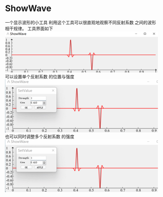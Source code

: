 # ShowWave
一个显示波形的小工具
利用这个工具可以很直观地观察不同反射系数 之间的波形相干规律。
工具界面如下
![img](https://github.com/sunger7/ShowWave/blob/master/picture/%E5%B1%8F%E5%B9%95%E6%88%AA%E5%9B%BE%202022-01-20%20194027.png)
可以设置单个反射系数 的位置与强度
![img](https://github.com/sunger7/ShowWave/blob/master/picture/GIF%202022-1-20%2019-43-28.gif)
也可以同时调整多个反射系数 的强度
![img](https://github.com/sunger7/ShowWave/blob/master/picture/GIF%202022-1-20%2019-45-58.gif)
